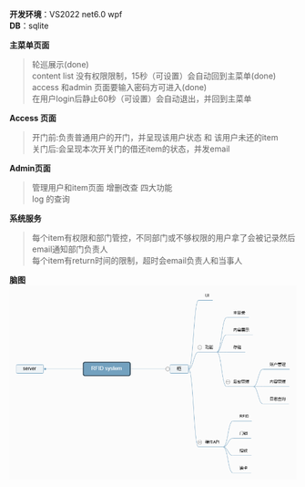 **开发环境**：VS2022 net6.0 wpf<br/>
**DB**：sqlite

**主菜单页面**<br/>
>轮巡展示(done)<br/>
>content list 没有权限限制，15秒（可设置）会自动回到主菜单(done)<br/>
>access 和admin 页面要输入密码方可进入(done)<br/>
>在用户login后静止60秒（可设置）会自动退出，并回到主菜单<br/>

**Access 页面**<br/>
>开门前:负责普通用户的开门，并呈现该用户状态 和 该用户未还的item <br/>
>关门后:会呈现本次开关门的借还item的状态，并发email<br/>

**Admin页面**<br/>
>管理用户和item页面 增删改查 四大功能<br/>
>log 的查询<br/>

**系统服务**<br/>
>每个item有权限和部门管控，不同部门或不够权限的用户拿了会被记录然后email通知部门负责人<br/>
>每个item有return时间的限制，超时会email负责人和当事人<br/>

**脑图**
![mindmap](https://github.com/Xpert-dev-sg/Xpert-App2/blob/main/RFID%2Bsystem.png)
